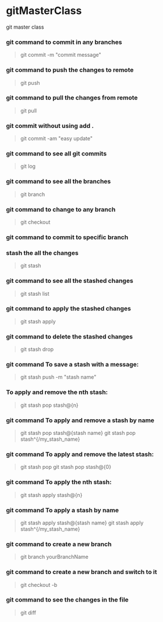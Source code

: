 # gitMasterClass

git master class

### git command to commit in any branches

> git commit -m "commit message"

### git command to push the changes to remote

> git push

### git command to pull the changes from remote

> git pull

### git commit without using add .

> git commit -am "easy update"

### git command to see all git commits

> git log

### git command to see all the branches

> git branch

### git command to change to any branch

> git checkout <branch-name>

### git command to commit to specific branch

>

### stash the all the changes

> git stash

### git command to see all the stashed changes

> git stash list

### git command to apply the stashed changes

> git stash apply

### git command to delete the stashed changes

> git stash drop

### git command To save a stash with a message:

> git stash push -m "stash name"

### To apply and remove the nth stash:

> git stash pop stash@{n}

### git command To apply and remove a stash by name

> git stash pop stash@{stash name}
> git stash pop stash^{/my_stash_name}

### git command To apply and remove the latest stash:

> git stash pop
> git stash pop stash@{0}

### git command To apply the nth stash:

> git stash apply stash@{n}

### git command To apply a stash by name

> git stash apply stash@{stash name}
> git stash apply stash^{/my_stash_name}

### git command to create a new branch

> git branch yourBranchName

### git command to create a new branch and switch to it

> git checkout -b <branch-name>

### git command to see the changes in the file

> git diff

